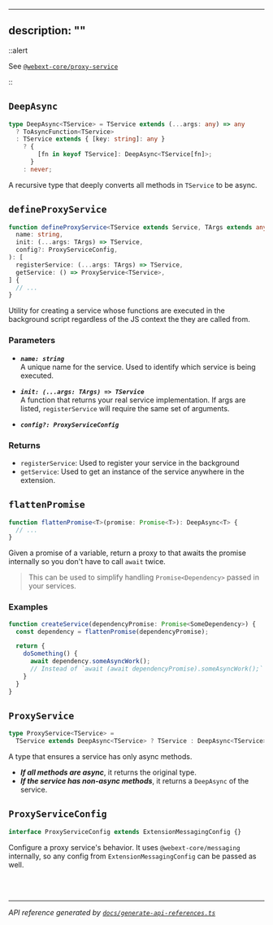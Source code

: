 <!-- GENERATED FILE, DO NOT EDIT -->

---
description: ""
---

::alert

See [`@webext-core/proxy-service`](/proxy-service/installation/)

::

## `DeepAsync`

```ts
type DeepAsync<TService> = TService extends (...args: any) => any
  ? ToAsyncFunction<TService>
  : TService extends { [key: string]: any }
    ? {
        [fn in keyof TService]: DeepAsync<TService[fn]>;
      }
    : never;
```

A recursive type that deeply converts all methods in `TService` to be async.

## `defineProxyService`

```ts
function defineProxyService<TService extends Service, TArgs extends any[]>(
  name: string,
  init: (...args: TArgs) => TService,
  config?: ProxyServiceConfig,
): [
  registerService: (...args: TArgs) => TService,
  getService: () => ProxyService<TService>,
] {
  // ...
}
```

Utility for creating a service whose functions are executed in the background script regardless
of the JS context the they are called from.

### Parameters

- ***`name: string`***<br/>A unique name for the service. Used to identify which service is being executed.

- ***`init: (...args: TArgs) => TService`***<br/>A function that returns your real service implementation. If args are listed,
`registerService` will require the same set of arguments.

- ***`config?: ProxyServiceConfig`***

### Returns 

- `registerService`: Used to register your service in the background
- `getService`: Used to get an instance of the service anywhere in the extension.

## `flattenPromise`

```ts
function flattenPromise<T>(promise: Promise<T>): DeepAsync<T> {
  // ...
}
```

Given a promise of a variable, return a proxy to that awaits the promise internally so you don't
have to call `await` twice.

> This can be used to simplify handling `Promise<Dependency>` passed in your services.

### Examples

```ts
function createService(dependencyPromise: Promise<SomeDependency>) {
  const dependency = flattenPromise(dependencyPromise);

  return {
    doSomething() {
      await dependency.someAsyncWork();
      // Instead of `await (await dependencyPromise).someAsyncWork();`
    }
  }
}
```

## `ProxyService`

```ts
type ProxyService<TService> =
  TService extends DeepAsync<TService> ? TService : DeepAsync<TService>;
```

A type that ensures a service has only async methods.
- ***If all methods are async***, it returns the original type.
- ***If the service has non-async methods***, it returns a `DeepAsync` of the service.

## `ProxyServiceConfig`

```ts
interface ProxyServiceConfig extends ExtensionMessagingConfig {}
```

Configure a proxy service's behavior. It uses `@webext-core/messaging` internally, so any
config from `ExtensionMessagingConfig` can be passed as well.

<br/><br/>

---

_API reference generated by [`docs/generate-api-references.ts`](https://github.com/aklinker1/webext-core/blob/main/docs/generate-api-references.ts)_